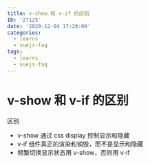 ```yaml
---
title: v-show 和 v-if 的区别
ID: '27125'
date: '2020-12-04 17:20:00'
categories:
  - learns
  - vuejs-faq
tags:
  - learns
  - vuejs-faq
---
```


# v-show 和 v-if 的区别

区别

- v-show 通过 css display 控制显示和隐藏
- v-if 组件真正的渲染和销毁，而不是显示和隐藏
- 频繁切换显示状态用 v-show，否则用 v-if
 
